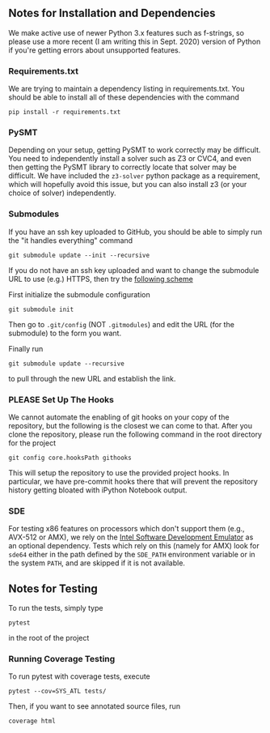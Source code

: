 ## Notes for Installation and Dependencies

We make active use of newer Python 3.x features such as f-strings, so please use a more recent (I am writing this in Sept. 2020) version of Python if you're getting errors about unsupported features.


### Requirements.txt

We are trying to maintain a dependency listing in requirements.txt.  You should be able to install all of these dependencies with the command
```
pip install -r requirements.txt
```

### PySMT

Depending on your setup, getting PySMT to work correctly may be difficult.  You need to independently install a solver such as Z3 or CVC4, and even then getting the PySMT library to correctly locate that solver may be difficult.  We have included the `z3-solver` python package as a requirement, which will hopefully avoid this issue, but you can also install z3 (or your choice of solver) independently.

### Submodules
If you have an ssh key uploaded to GitHub, you should be able to simply run the "it handles everything" command
```
git submodule update --init --recursive
```

If you do not have an ssh key uploaded and want to change the submodule URL to use (e.g.) HTTPS, then try the [following scheme](https://stackoverflow.com/questions/42028437/how-to-change-git-submodules-url-locally/42035018#:~:text=If%20you%20want%20to%20modify,that%20you%20want%20to%20push.&text=Then%20modify%20the%20.,the%20submodule%20URL%20as%20usual.)

First initialize the submodule configuration
```
git submodule init
```

Then go to `.git/config` (NOT `.gitmodules`) and edit the URL (for the submodule) to the form you want.

Finally run
```
git submodule update --recursive
```
to pull through the new URL and establish the link.


### PLEASE Set Up The Hooks

We cannot automate the enabling of git hooks on your copy of the repository, but the following is the closest we can come to that.  After you clone the repository, please run the following command in the root directory for the project
```
git config core.hooksPath githooks
```

This will setup the repository to use the provided project hooks.  In particular, we have pre-commit hooks there that will prevent the repository history getting bloated with iPython Notebook output.

### SDE
For testing x86 features on processors which don't support them (e.g., AVX-512 or AMX), we rely on the [Intel Software Development Emulator](https://www.intel.com/content/www/us/en/developer/articles/tool/software-development-emulator.html) as an optional dependency. Tests which rely on this (namely for AMX) look for `sde64` either in the path defined by the `SDE_PATH` environment variable or in the system `PATH`, and are skipped if it is not available.


## Notes for Testing

To run the tests, simply type
```
pytest
```
in the root of the project

### Running Coverage Testing

To run pytest with coverage tests, execute
```
pytest --cov=SYS_ATL tests/
```
Then, if you want to see annotated source files, run
```
coverage html
```


